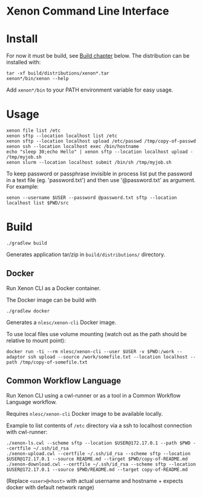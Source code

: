 # Xenon Command Line Interface

# Install

For now it must be build, see [Build chapter](#build) below.
The distribution can be installed with:
```
tar -xf build/distributions/xenon*.tar
xenon*/bin/xenon --help
```
Add `xenon*/bin` to your PATH environment variable for easy usage.

# Usage

```
xenon file list /etc
xenon sftp --location localhost list /etc
xenon sftp --location localhost upload /etc/passwd /tmp/copy-of-passwd
xenon ssh --location localhost exec /bin/hostname
echo "sleep 30;echo Hello" | xenon sftp --location localhost upload - /tmp/myjob.sh
xenon slurm --location localhost submit /bin/sh /tmp/myjob.sh
```

To keep password or passphrase invisible in process list put the password in a text file (eg. 'password.txt') and then use '@password.txt' as argument.
For example:
```
xenon --username $USER --password @password.txt sftp --location localhost list $PWD/src
```

# Build

```
./gradlew build
```

Generates application tar/zip in `build/distributions/` directory.

## Docker

Run Xenon CLI as a Docker container.

The Docker image can be build with
```
./gradlew docker
```

Generates a `nlesc/xenon-cli` Docker image.

To use local files use volume mounting (watch out as the path should be relative to mount point):
```
docker run -ti --rm nlesc/xenon-cli --user $USER -v $PWD:/work --adaptor ssh upload --source /work/somefile.txt --location localhost --path /tmp/copy-of-somefile.txt 
```

## Common Workflow Language

Run Xenon CLI using a cwl-runner or as a tool in a Common Workflow Language workflow.

Requires `nlesc/xenon-cli` Docker image to be available locally.

Example to list contents of `/etc` directory via a ssh to localhost connection with cwl-runner:
```
./xenon-ls.cwl --scheme sftp --location $USER@172.17.0.1 --path $PWD --certfile ~/.ssh/id_rsa
./xenon-upload.cwl --certfile ~/.ssh/id_rsa --scheme sftp --location $USER@172.17.0.1 --source README.md --target $PWD/copy-of-README.md
./xenon-download.cwl --certfile ~/.ssh/id_rsa --scheme sftp --location $USER@172.17.0.1 --source $PWD/README.md --target copy-of-README.md
```
(Replace `<user>@<host>` with actual username and hostname + expects docker with default network range)
